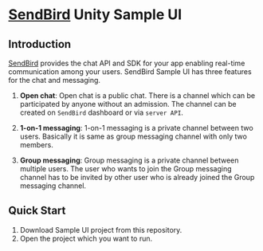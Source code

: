 # [SendBird](https://sendbird.com) Unity Sample UI

## Introduction

[SendBird](https://sendbird.com) provides the chat API and SDK for your app enabling real-time communication
among your users. SendBird Sample UI has three features for the chat and messaging.

1. **Open chat**: Open chat is a public chat. There is a channel which can be participated by anyone without an admission. The channel can be created on `SendBird` dashboard or via `server API`.

2. **1-on-1 messaging**: 1-on-1 messaging is a private channel between two users. Basically it is same as group messaging channel with only two members.

3. **Group messaging**: Group messaging is a private channel between multiple users. The user who wants to join the Group messaging channel has to be invited by other user who is already joined the Group messaging channel.


## Quick Start

1. Download Sample UI project from this repository.
2. Open the project which you want to run.

